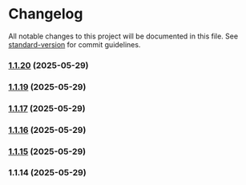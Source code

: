 # Changelog

All notable changes to this project will be documented in this file. See [standard-version](https://github.com/conventional-changelog/standard-version) for commit guidelines.

### [1.1.20](https://github.com/Anadea/chatico/compare/v1.1.19...v1.1.20) (2025-05-29)

### [1.1.19](https://github.com/Anadea/chatico/compare/v1.1.17...v1.1.19) (2025-05-29)

### [1.1.17](https://github.com/Anadea/chatico/compare/v1.1.16...v1.1.17) (2025-05-29)

### [1.1.16](https://github.com/Anadea/chatico/compare/v1.1.15...v1.1.16) (2025-05-29)

### [1.1.15](https://github.com/Anadea/chatico/compare/v1.1.14...v1.1.15) (2025-05-29)

### 1.1.14 (2025-05-29)
